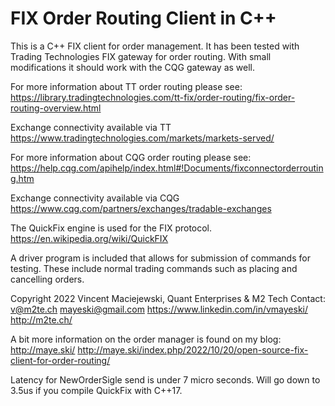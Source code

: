 # FIX Order Routing Client in C++
This is a C++ FIX client for order management. It has been tested with Trading Technologies
FIX gateway for order routing. With small modifications
it should work with the CQG gateway as well.

For more information about TT order routing please see:
https://library.tradingtechnologies.com/tt-fix/order-routing/fix-order-routing-overview.html

Exchange connectivity available via TT
https://www.tradingtechnologies.com/markets/markets-served/

For more information about CQG order routing please see:
https://help.cqg.com/apihelp/index.html#!Documents/fixconnectorderrouting.htm

Exchange connectivity available via CQG
https://www.cqg.com/partners/exchanges/tradable-exchanges

The QuickFix engine is used for the FIX protocol. https://en.wikipedia.org/wiki/QuickFIX

A driver program is included that allows for submission of commands for testing. These
include normal trading commands such as placing and cancelling orders.

Copyright 2022 Vincent Maciejewski, Quant Enterprises & M2 Tech
Contact:
v@m2te.ch
mayeski@gmail.com
https://www.linkedin.com/in/vmayeski/
http://m2te.ch/

A bit more information on the order manager is found on my blog:
http://maye.ski/
http://maye.ski/index.php/2022/10/20/open-source-fix-client-for-order-routing/

Latency for NewOrderSigle send is under 7 micro seconds. Will go down to 3.5us if you compile QuickFix with C++17.
